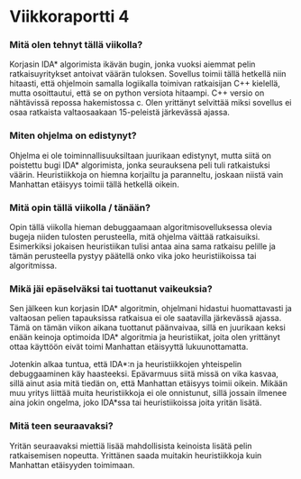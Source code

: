 # Viikkoraportti 4

### Mitä olen tehnyt tällä viikolla?
Korjasin IDA* algorimista ikävän bugin, jonka vuoksi aiemmat pelin ratkaisuyritykset antoivat väärän tuloksen. Sovellus toimii tällä hetkellä niin hitaasti, että ohjelmoin samalla logiikalla toimivan ratkaisijan C++ kielellä, mutta osoittautui, että se on python versiota hitaampi. C++ versio on nähtävissä repossa hakemistossa c. Olen yrittänyt selvittää miksi sovellus ei osaa ratkaista valtaosaakaan 15-peleistä järkevässä ajassa.

### Miten ohjelma on edistynyt?
Ohjelma ei ole toiminnallisuuksiltaan juurikaan edistynyt, mutta siitä on poistettu bugi IDA* algorimista, jonka seurauksena peli tuli ratkaistuksi väärin. Heuristiikkoja on hiemna korjailtu ja paranneltu, joskaan niistä vain Manhattan etäisyys toimii tällä hetkellä oikein.

### Mitä opin tällä viikolla / tänään?
Opin tällä viikolla hieman debuggaamaan algoritmisovelluksessa olevia bugeja niiden tulosten perusteella, mitä ohjelma väittää ratkaisuiksi. Esimerkiksi jokaisen heuristiikan tulisi antaa aina sama ratkaisu pelille ja tämän perusteella pystyy päätellä onko vika joko heuristiikoissa tai algoritmissa.

### Mikä jäi epäselväksi tai tuottanut vaikeuksia?
Sen jälkeen kun korjasin IDA* algoritmin, ohjelmani hidastui huomattavasti ja valtaosan pelien tapauksissa ratkaisua ei ole saatavilla järkevässä ajassa. Tämä on tämän viikon aikana tuottanut päänvaivaa, sillä en juurikaan keksi enään keinoja optimoida IDA* algoritmia ja heuristiikat, joita olen yrittänyt ottaa käyttöön eivät toimi Manhattan etäisyyttä lukuunottamatta.

Jotenkin alkaa tuntua, että IDA*:n ja heuristiikkojen yhteispelin debuggaaminen käy haasteeksi. Epävarmuus siitä missä on vika kasvaa, sillä ainut asia mitä tiedän on, että Manhattan etäisyys toimii oikein. Mikään muu yritys liittää muita heuristiikkoja ei ole onnistunut, sillä jossain ilmenee aina jokin ongelma, joko IDA*ssa tai heuristiikoissa joita yritän lisätä.

### Mitä teen seuraavaksi?
Yritän seuraavaksi miettiä lisää mahdollisista keinoista lisätä pelin ratkaisemisen nopeutta. Yrittänen saada muitakin heuristiikkoja kuin Manhattan etäisyyden toimimaan.
